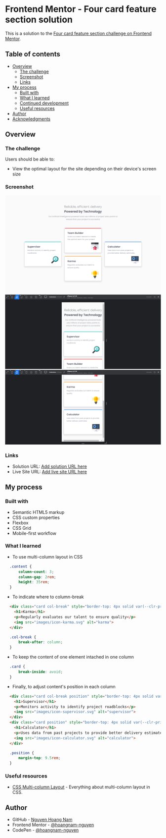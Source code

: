 # Frontend Mentor - Four card feature section solution

This is a solution to the [Four card feature section challenge on Frontend Mentor](https://www.frontendmentor.io/challenges/four-card-feature-section-weK1eFYK).

## Table of contents

- [Overview](#overview)
  - [The challenge](#the-challenge)
  - [Screenshot](#screenshot)
  - [Links](#links)
- [My process](#my-process)
  - [Built with](#built-with)
  - [What I learned](#what-i-learned)
  - [Continued development](#continued-development)
  - [Useful resources](#useful-resources)
- [Author](#author)
- [Acknowledgments](#acknowledgments)


## Overview

### The challenge

Users should be able to:

- View the optimal layout for the site depending on their device's screen size

### Screenshot

![](./images/screenshot-desktop.png)
![](./images/screenshot-mobile1.png)
![](./images/screenshot-mobile2.png)


### Links

- Solution URL: [Add solution URL here](https://your-solution-url.com)
- Live Site URL: [Add live site URL here](https://your-live-site-url.com)

## My process

### Built with

- Semantic HTML5 markup
- CSS custom properties
- Flexbox
- CSS Grid
- Mobile-first workflow


### What I learned

- To use multi-column layout in CSS

```css
  .content {
      column-count: 3;
      column-gap: 2rem;
      height: 35rem;
  }
```

- To indicate where to column-break

```html
  <div class="card col-break" style="border-top: 4px solid var(--clr-primary-orange);">
    <h1>Karma</h1>
    <p>Regularly evaluates our talent to ensure quality</p> 
    <img src="images/icon-karma.svg" alt="karma">
  </div>
```

```css
  .col-break {
      break-after: column;
  }
```

- To keep the content of one element intached in one column

```css
  .card {
      break-inside: avoid;
  }
```


- Finally, to adjust content's position in each column

```html
  <div class="card col-break position" style="border-top: 4px solid var(--clr-primary-cyan);">
    <h1>Supervisor</h1>
    <p>Monitors activity to identify project roadblocks</p>
    <img src="images/icon-supervisor.svg" alt="supervisor">
  </div>
  <div class="card position" style="border-top: 4px solid var(--clr-primary-blue);">
    <h1>Calculator</h1>
    <p>Uses data from past projects to provide better delivery estimates</p>
    <img src="images/icon-calculator.svg" alt="calculator">
  </div>
```

```css
  .position {
      margin-top: 9.5rem;
  }
```

### Useful resources

- [CSS Multi-column Layout](https://developer.mozilla.org/en-US/docs/Web/CSS/CSS_Columns) - Everything about multi-column layout in CSS.

## Author

- GitHub - [Nguyen Hoang Nam](https://github.com/hoangnam-nguyen)
- Frontend Mentor - [@hoangnam-nguyen](https://www.frontendmentor.io/profile/hoangnam-nguyen)
- CodePen - [@hoangnam-nguyen](https://codepen.io/hoangnam-nguyen)

